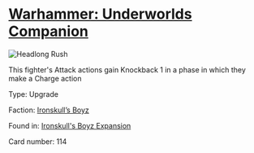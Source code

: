 # [Warhammer: Underworlds Companion](https://guidokessels.github.io/wh-underworlds)

  

![Headlong Rush](https://warhammerunderworlds.com/wp-content/uploads/sites/6/2017/12/114_ENG-Headlong-Rush.png)

This fighter's Attack actions gain Knockback 1 in a phase in which they make a Charge action

Type: Upgrade

Faction: [Ironskull’s Boyz](https://guidokessels.github.io/wh-underworlds/factions/ironskulls-boyz.md)

Found in: [Ironskull's Boyz Expansion](https://guidokessels.github.io/wh-underworlds/locations/ironskulls-boyz-expansion.md)

Card number: 114

